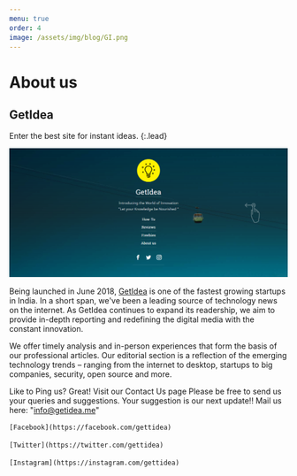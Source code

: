 ```yaml
---
menu: true
order: 4
image: /assets/img/blog/GI.png
---
```


# About us
## GetIdea

Enter the best site for instant ideas.
{:.lead}

![Screenshot](assets/img/blog/GI.png)

Being launched in June 2018, [GetIdea](https://getidea.me) is one of the fastest growing startups in India. In a short span, we've been a leading source of technology news on the internet. As GetIdea continues to expand its readership, we aim to provide in-depth reporting and redefining the digital media with the constant innovation.

We offer timely analysis and in-person experiences that form the basis of our professional articles. Our editorial section is a reflection of the emerging technology trends – ranging from the internet to desktop, startups to big companies, security, open source and more.

Like to Ping us? Great! Visit our Contact Us page
Please be free to send us your queries and suggestions. Your suggestion is our next update!!
Mail us here: "info@getidea.me"

    [Facebook](https://facebook.com/gettidea)

    [Twitter](https://twitter.com/gettidea)

    [Instagram](https://instagram.com/gettidea)

    
